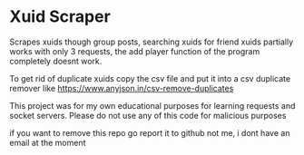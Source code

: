 # Xuid Scraper
Scrapes xuids though group posts, searching xuids for friend xuids partially works with only 3 requests, the add player function of the program completely doesnt work. 

To get rid of duplicate xuids copy the csv file and put it into a csv duplicate remover like https://www.anyjson.in/csv-remove-duplicates

This project was for my own educational purposes for learning requests and socket servers. Please do not use any of this code for malicious purposes

if you want to remove this repo go report it to github not me, i dont have an email at the moment 
